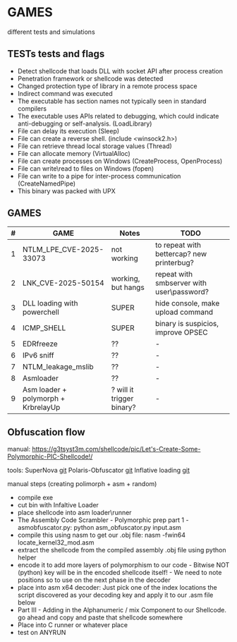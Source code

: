 # GAMES
different tests and simulations

TESTs tests and flags
---------------------------
* Detect shellcode that loads DLL with socket API after process creation
* Penetration framework or shellcode was detected
* Changed protection type of library in a remote process space
* Indirect command was executed
* The executable has section names not typically seen in standard compilers
* The executable uses APIs related to debugging, which could indicate anti-debugging or self-analysis. (LoadLibrary)
* File can delay its execution (Sleep)
* File can create a reverse shell. (include <winsock2.h>)
* File can retrieve thread local storage values (Thread)
* File can allocate memory (VirtualAlloc)
* File can create processes on Windows (CreateProcess, OpenProcess)
* File can write\read to files on Windows (fopen)
* File can write to a pipe for inter-process communication (CreateNamedPipe)
* This binary was packed with UPX

GAMES
---------------------------
|#| GAME| Notes| TODO|
|---| --------------------------- | -------------------------- |-------------------|
|1| NTLM_LPE_CVE-2025-33073| not working| to repeat with bettercap? new printerbug?|
|2| LNK_CVE-2025-50154| working, but hangs| repeat with smbserver with user\password?|
|3| DLL loading with powerchell| SUPER| hide console, make upload command|
|4| ICMP_SHELL| SUPER| binary is suspicios, improve OPSEC|
|5| EDRfreeze| ??| -|
|6| IPv6 sniff| ??| -|
|7| NTLM_leakage_mslib| ??| -|
|8| Asmloader| ??| -|
|9| Asm loader + polymorph + KrbrelayUp| ? will it trigger binary?| -|

Obfuscation flow
---------------------------
manual: https://g3tsyst3m.com/shellcode/pic/Let's-Create-Some-Polymorphic-PIC-Shellcode!/ 

tools: 
SuperNova [git](https://github.com/nickvourd/Supernova)
Polaris-Obfuscator [git](https://github.com/za233/Polaris-Obfuscator)
Inflative loading [git](https://github.com/senzee1984/InflativeLoading)

manual steps (creating polimorph + asm + random)
* compile exe
* cut bin with Infaltive Loader
* place shellcode into asm loader\runner
* The Assembly Code Scrambler - Polymorphic prep part 1 - asmobfuscator.py: python asm_obfuscator.py input.asm
* compile this using nasm to get our .obj file: nasm -fwin64 locate_kernel32_mod.asm
* extract the shellcode from the compiled assembly .obj file using python helper
* encode it to add more layers of polymorphism to our code - Bitwise NOT (python) key will be in the encoded shellcode itself! - We need to note positions so to use on the next phase in the decoder
* place into asm x64 decoder: Just pick one of the index locations the script discovered as your decoding key and apply it to our .asm file below
* Part III - Adding in the Alphanumeric / mix Component to our Shellcode. go ahead and copy and paste that shellcode somewhere
* Place into C runner or whatever place
* test on ANYRUN






